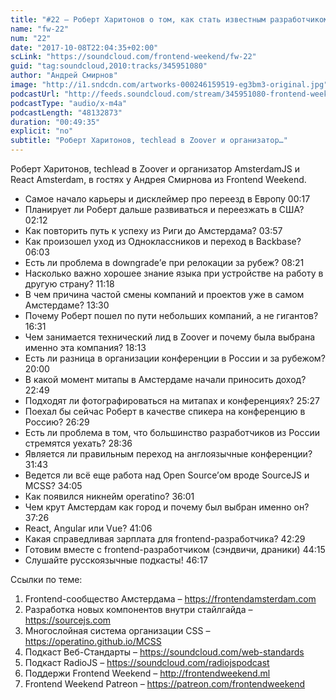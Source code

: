 ```yaml
---
title: "#22 – Роберт Харитонов о том, как стать известным разработчиком в Европе"
name: "fw-22"
num: "22"
date: "2017-10-08T22:04:35+02:00"
scLink: "https://soundcloud.com/frontend-weekend/fw-22"
guid: "tag:soundcloud,2010:tracks/345951080"
author: "Андрей Смирнов"
image: "http://i1.sndcdn.com/artworks-000246159519-eg3bm3-original.jpg"
podcastUrl: "http://feeds.soundcloud.com/stream/345951080-frontend-weekend-fw-22.m4a"
podcastType: "audio/x-m4a"
podcastLength: "48132873"
duration: "00:49:35"
explicit: "no"
subtitle: "Роберт Харитонов, techlead в Zoover и организатор…"
---
```

Роберт Харитонов, techlead в Zoover и организатор AmsterdamJS и React Amsterdam, в гостях у Андрея Смирнова из Frontend Weekend.

- Самое начало карьеры и дисклеймер про переезд в Европу 00:17
- Планирует ли Роберт дальше развиваться и переезжать в США? 02:12
- Как повторить путь к успеху из Риги до Амстердама? 03:57
- Как произошел уход из Одноклассников и переход в Backbase? 06:03
- Есть ли проблема в downgrade’е при релокации за рубеж? 08:21
- Насколько важно хорошее знание языка при устройстве на работу в другую страну? 11:18	
- В чем причина частой смены компаний и проектов уже в самом Амстердаме? 13:30
- Почему Роберт пошел по пути небольших компаний, а не гигантов? 16:31
- Чем занимается технический лид в Zoover и почему была выбрана именно эта компания? 18:13
- Есть ли разница в организации конференции в России и за рубежом? 20:00
- В какой момент митапы в Амстердаме начали приносить доход? 22:49
- Подходят ли фотографироваться на митапах и конференциях? 25:27
- Поехал бы сейчас Роберт в качестве спикера на конференцию в Россию? 26:29
- Есть ли проблема в том, что большинство разработчиков из России стремятся уехать? 28:36
- Является ли правильным переход на англоязычные конференции? 31:43
- Ведется ли всё еще работа над Open Source’ом вроде SourceJS и MCSS? 34:05
- Как появился никнейм operatino? 36:01
- Чем крут Амстердам как город и почему был выбран именно он? 37:26
- React, Angular или Vue? 41:06
- Какая справедливая зарплата для frontend-разработчика? 42:29
- Готовим вместе с frontend-разработчиком (сэндвичи, драники) 44:15
- Слушайте русскоязычные подкасты! 46:17

Ссылки по теме:
1) Frontend-сообщество Амстердама – https://frontendamsterdam.com
2) Разработка новых компонентов внутри стайлгайда – https://sourcejs.com
3) Многослойная система организации CSS – https://operatino.github.io/MCSS
4) Подкаст Веб-Стандарты – https://soundcloud.com/web-standards
5) Подкаст RadioJS – https://soundcloud.com/radiojspodcast
6) Поддержи Frontend Weekend – http://frontendweekend.ml
7) Frontend Weekend Patreon – https://patreon.com/frontendweekend